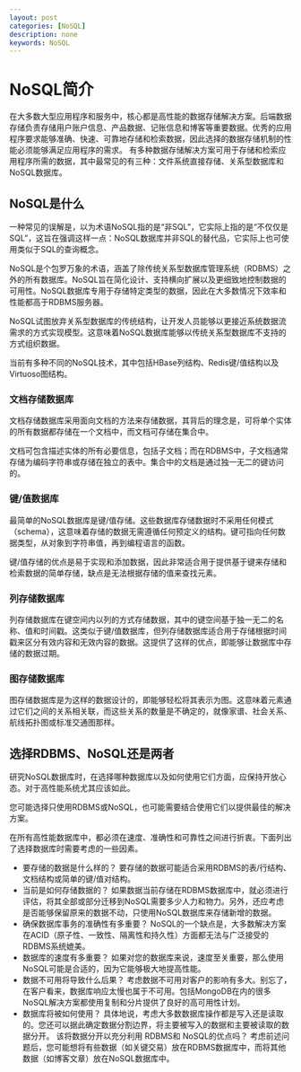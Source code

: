 ```yaml
---
layout: post
categories: [NoSQL]
description: none
keywords: NoSQL
---
```

# NoSQL简介
在大多数大型应用程序和服务中，核心都是高性能的数据存储解决方案。后端数据存储负责存储用户账户信息、产品数据、记账信息和博客等重要数据。优秀的应用程序要求能够准确、快速、可靠地存储和检索数据，因此选择的数据存储机制的性能必须能够满足应用程序的需求。
有多种数据存储解决方案可用于存储和检索应用程序所需的数据，其中最常见的有三种：文件系统直接存储、关系型数据库和NoSQL数据库。
## NoSQL是什么
一种常见的误解是，以为术语NoSQL指的是“非SQL”，它实际上指的是“不仅仅是SQL”，这旨在强调这样一点：NoSQL数据库并非SQL的替代品，它实际上也可使用类似于SQL的查询概念。

NoSQL是个包罗万象的术语，涵盖了除传统关系型数据库管理系统（RDBMS）之外的所有数据库。NoSQL旨在简化设计、支持横向扩展以及更细致地控制数据的可用性。NoSQL数据库专用于存储特定类型的数据，因此在大多数情况下效率和性能都高于RDBMS服务器。

NoSQL试图放弃关系型数据库的传统结构，让开发人员能够以更接近系统数据流需求的方式实现模型。这意味着NoSQL数据库能够以传统关系型数据库不支持的方式组织数据。

当前有多种不同的NoSQL技术，其中包括HBase列结构、Redis键/值结构以及Virtuoso图结构。

### 文档存储数据库
文档存储数据库采用面向文档的方法来存储数据，其背后的理念是，可将单个实体的所有数据都存储在一个文档中，而文档可存储在集合中。

文档可包含描述实体的所有必要信息，包括子文档；而在RDBMS中，子文档通常存储为编码字符串或存储在独立的表中。集合中的文档是通过独一无二的键访问的。

### 键/值数据库
最简单的NoSQL数据库是键/值存储。这些数据库存储数据时不采用任何模式（schema），这意味着存储的数据无需遵循任何预定义的结构。键可指向任何数据类型，从对象到字符串值，再到编程语言的函数。

键/值存储的优点是易于实现和添加数据，因此非常适合用于提供基于键来存储和检索数据的简单存储，缺点是无法根据存储的值来查找元素。

### 列存储数据库
列存储数据库在键空间内以列的方式存储数据，其中的键空间基于独一无二的名称、值和时间戳。这类似于键/值数据库，但列存储数据库适合用于存储根据时间戳来区分有效内容和无效内容的数据。这提供了这样的优点，即能够让数据库中存储的数据过期。

### 图存储数据库
图存储数据库是为这样的数据设计的，即能够轻松将其表示为图。这意味着元素通过它们之间的关系相关联，而这些关系的数量是不确定的，就像家谱、社会关系、航线拓扑图或标准交通图那样。

## 选择RDBMS、NoSQL还是两者
研究NoSQL数据库时，在选择哪种数据库以及如何使用它们方面，应保持开放心态。对于高性能系统尤其应该如此。

您可能选择只使用RDBMS或NoSQL，也可能需要结合使用它们以提供最佳的解决方案。

在所有高性能数据库中，都必须在速度、准确性和可靠性之间进行折衷。下面列出了选择数据库时需要考虑的一些因素。

- 要存储的数据是什么样的？ 要存储的数据可能适合采用RDBMS的表/行结构、文档结构或简单的键/值对结构。
- 当前是如何存储数据的？ 如果数据当前存储在RDBMS数据库中，就必须进行评估，将其全部或部分迁移到NoSQL需要多少人力和物力。另外，还应考虑是否能够保留原来的数据不动，只使用NoSQL数据库来存储新增的数据。
- 确保数据库事务的准确性有多重要？ NoSQL的一个缺点是，大多数解决方案在ACID（原子性、一致性、隔离性和持久性）方面都无法与广泛接受的RDBMS系统媲美。
- 数据库的速度有多重要？ 如果对您的数据库来说，速度至关重要，那么使用NoSQL可能是合适的，因为它能够极大地提高性能。
- 数据不可用将导致什么后果？ 考虑数据不可用对客户的影响有多大。别忘了，在客户看来，数据库响应太慢也属于不可用。包括MongoDB在内的很多NoSQL解决方案都使用复制和分片提供了良好的高可用性计划。
- 数据库将被如何使用？ 具体地说，考虑大多数数据库操作都是写入还是读取的。您还可以据此确定数据分割边界，将主要被写入的数据和主要被读取的数据分开。
该将数据分开以充分利用 RDBMS和 NoSQL的优点吗？ 考虑前述问题后，您可能想将有些数据（如关键交易）放在RDBMS数据库中，而将其他数据（如博客文章）放在NoSQL数据库中。
